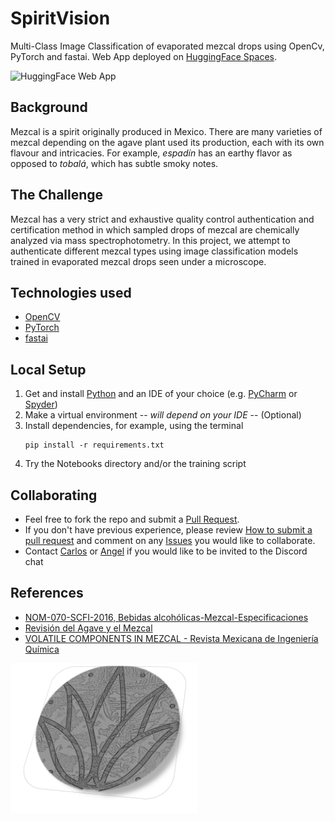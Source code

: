 # SpiritVision 
Multi-Class Image Classification of evaporated mezcal drops using OpenCv, PyTorch and fastai. Web App deployed on [HuggingFace Spaces](https://huggingface.co/spaces/salgadev/spiritvision-demo).

<img src="img/demo.gif" alt="HuggingFace Web App"/>

## Background
Mezcal is a spirit originally produced in Mexico. There are many varieties of mezcal depending on the agave plant used its production, each with its own flavour and intricacies. For example, *espadín* has an earthy flavor as opposed to *tobalá*, which has subtle smoky notes.

## The Challenge
Mezcal has a very strict and exhaustive quality control authentication and certification method in which sampled drops of mezcal are chemically analyzed via mass spectrophotometry. In this project, we attempt to authenticate different mezcal types using image classification models trained in evaporated mezcal drops seen under a microscope.

## Technologies used
- [OpenCV](https://opencv.org/)
- [PyTorch](https://pytorch.org/)
- [fastai](https://www.fast.ai/) 

## Local Setup
1. Get and install [Python](https://www.python.org/downloads/) and an IDE of your choice
   (e.g. [PyCharm](https://www.jetbrains.com/pycharm/download/) or [Spyder](https://www.spyder-ide.org/))
2. Make a virtual environment -- *will depend on your IDE* -- (Optional)
3. Install dependencies, for example, using the terminal
    ```
    pip install -r requirements.txt
    ```
4. Try the Notebooks directory and/or the training script

## Collaborating
- Feel free to fork the repo and submit a [Pull Request](https://github.com/socd06/mezcal/compare).
- If you don't have previous experience, please review [How to submit a pull request](https://www.freecodecamp.org/news/how-to-submit-a-pull-request-529efe82eea5/) and comment on any [Issues](https://github.com/socd06/mezcal/issues) you would like to collaborate.
- Contact [Carlos](mailto:csalgado@uwo.ca) or [Angel](mailto:Angel.reyes@cimat.mx) if you would like to be invited to the Discord chat

## References
- [NOM-070-SCFI-2016, Bebidas alcohólicas-Mezcal-Especificaciones](https://dof.gob.mx/nota_detalle.php?codigo=5472787&fecha=23/02/2017#gsc.tab=0)
- [Revisión del Agave y el Mezcal](https://www.redalyc.org/journal/776/77645907016/) 
- [VOLATILE COMPONENTS IN MEZCAL - Revista Mexicana de Ingeniería Química](https://www.redalyc.org/pdf/620/62060106.pdf)


<img src="logo23.png" alt="Agave plant icon" style="height: 240px; width:300px;"/>
